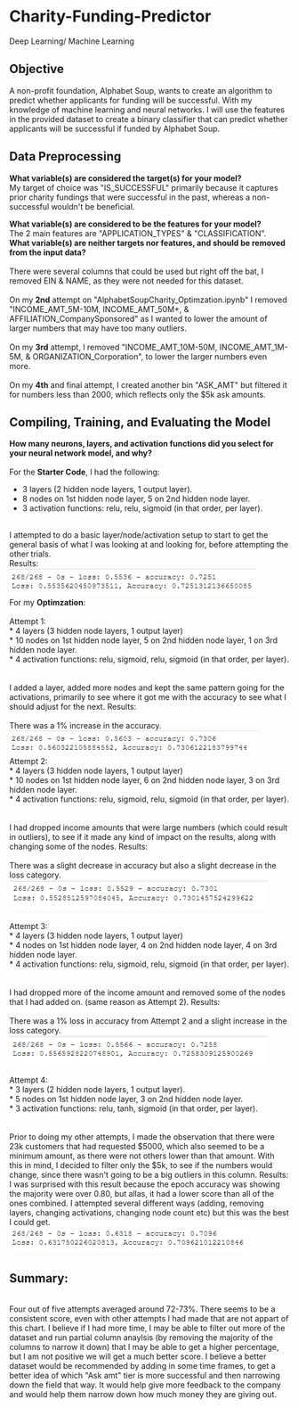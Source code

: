 # Charity-Funding-Predictor
Deep Learning/ Machine Learning

## Objective
A non-profit foundation, Alphabet Soup, wants to create an algorithm to predict whether applicants for funding will be successful. With my knowledge of machine learning and neural networks. I will use the features in the provided dataset to create a binary classifier that can predict whether applicants will be successful if funded by Alphabet Soup.

## Data Preprocessing

<b>What variable(s) are considered the target(s) for your model? </b> <br>
My target of choice was  "IS_SUCCESSFUL" primarily because it captures prior charity fundings that were successful in the past, whereas a non-successful wouldn't be beneficial. 

<b>What variable(s) are considered to be the features for your model? </b> <br>
The 2 main features are "APPLICATION_TYPES" & "CLASSIFICATION".
<br>
<b>What variable(s) are neither targets nor features, and should be removed from the input data?</b><br>
<br>
There were several columns that could be used but right off the bat, I removed EIN & NAME, as they were not needed for this dataset. <br> 
<br>
On my <b>2nd</b> attempt on "AlphabetSoupCharity_Optimzation.ipynb" I removed "INCOME_AMT_5M-10M, INCOME_AMT_50M+, & AFFILIATION_CompanySponsored" as I wanted to lower the amount of larger numbers that may have too many outliers. <br>
<br>
On my <b>3rd</b> attempt, I removed "INCOME_AMT_10M-50M, INCOME_AMT_1M-5M, & ORGANIZATION_Corporation", to lower the larger numbers even more. <br>
<br>
On my <b>4th</b> and final attempt, I created another bin "ASK_AMT" but filtered it for numbers less than 2000, which reflects only the $5k ask amounts. <br>

## Compiling, Training, and Evaluating the Model

<b>How many neurons, layers, and activation functions did you select for your neural network model, and why?</b><br>
<br>
For the <b>Starter Code</b>, I had the following: <br>
* 3 layers (2 hidden node layers, 1 output layer).<br>
* 8 nodes on 1st hidden node layer, 5 on 2nd hidden node layer.<br>
* 3 activation functions: relu, relu, sigmoid (in that order, per layer). <br>
<br>
I attempted to do a basic layer/node/activation setup to start to get the general basis of what I was looking at and looking for, before attempting the other trials. 
<br>
Results: <br>
<img src=https://github.com/fhelms8/Charity-Funding-Predictor/blob/main/Resources/Images%20&%20Results/Starting%20code%20attempt%20results.png?raw=true>

<br>
For my <b>Optimzation</b>:
<br>
<br>
Attempt 1: <br>
* 4 layers (3 hidden node layers, 1 output layer)<br>
* 10 nodes on 1st hidden node layer, 5 on 2nd hidden node layer, 1 on 3rd hidden node layer.<br>
* 4 activation functions: relu, sigmoid, relu, sigmoid (in that order, per layer). <br>
<br>
<br>
I added a layer, added more nodes and kept the same pattern going for the activations, primarily to see where it got me with the accuracy to see what I should adjust for the next. 
Results:<br>
<br>
There was a 1% increase in the accuracy.<br>
<img src=https://github.com/fhelms8/Charity-Funding-Predictor/blob/main/Resources/Images%20&%20Results/Attempt%201.png?raw=true>
<br>
Attempt 2: <br>
* 4 layers (3 hidden node layers, 1 output layer)<br>
* 10 nodes on 1st hidden node layer, 6 on 2nd hidden node layer, 3 on 3rd hidden node layer.<br>
* 4 activation functions: relu, sigmoid, relu, sigmoid (in that order, per layer). <br>
<br>
<br>
I had dropped income amounts that were large numbers (which could result in outliers), to see if it made any kind of impact on the results, along with changing some of the nodes. 
Results: <br>
<br>
There was a slight decrease in accuracy but also a slight decrease in the loss category. <br>
<img src=https://github.com/fhelms8/Charity-Funding-Predictor/blob/main/Resources/Images%20&%20Results/Attempt%202.png?raw=true>
<br>
<br>
Attempt 3: <br>
* 4 layers (3 hidden node layers, 1 output layer)<br>
* 4 nodes on 1st hidden node layer, 4 on 2nd hidden node layer, 4 on 3rd hidden node layer.<br>
* 4 activation functions: relu, sigmoid, relu, sigmoid (in that order, per layer). <br>
<br>
<br>
I had dropped more of the income amount and removed some of the nodes that I had added on. (same reason as Attempt 2). 
Results:<br>
<br>
There was a 1% loss in accuracy from Attempt 2 and a slight increase in the loss category. 
<img src=https://github.com/fhelms8/Charity-Funding-Predictor/blob/main/Resources/Images%20&%20Results/Attempt%203.png?raw=true>
<br>
<br>
Attempt 4: <br>
* 3 layers (2 hidden node layers, 1 output layer).<br>
* 5 nodes on 1st hidden node layer, 3 on 2nd hidden node layer.<br>
* 3 activation functions: relu, tanh, sigmoid (in that order, per layer). <br>
<br>
<br>
Prior to doing my other attempts, I made the observation that there were 23k customers that had requested $5000, which also seemed to be a minimum amount, as there were not others lower than that amount. With this in mind, I decided to filter only the $5k, to see if the numbers would change, since there wasn't going to be a big outliers in this column. 
Results: <br>
I was surprised with this result because the epoch accuracy was showing the majority were over 0.80, but allas, it had a lower score than all of the ones combined. I attempted several different ways (adding, removing layers, changing activations, changing node count etc) but this was the best I could get. 
<img src=https://github.com/fhelms8/Charity-Funding-Predictor/blob/main/Resources/Images%20&%20Results/Attempt%204.png?raw=true>


## Summary: 
<br>
Four out of five attempts averaged around 72-73%. There seems to be a consistent score, even with other attempts I had made that are not appart of this chart. I believe if I had more time, I may be able to filter out more of the dataset and run partial column anaylsis (by removing the majority of the columns to narrow it down) that I may be able to get a higher percentage, but I am not positive we will get a much better score. I believe a better dataset would be recommended by adding in some time frames, to get a better idea of which "Ask amt" tier is more successful and then narrowing down the field that way. It would help give more feedback to the company and would help them narrow down how much money they are giving out. 


